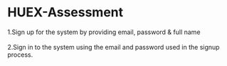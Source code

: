 # HUEX-Assessment
 1.Sign up for the system by providing email, password & full name <br></br>
 2.Sign in to the system using the email and password used in the signup process.
